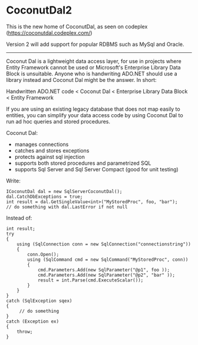 # CoconutDal2
This is the new home of CoconutDal, as seen on codeplex (https://coconutdal.codeplex.com/)

Version 2 will add support for popular RDBMS such as MySql and Oracle.

---

Coconut Dal is a lightweight data access layer, for use in projects where Entity Framework cannot be used or Microsoft's Enterprise Library Data Block is unsuitable. Anyone who is handwriting ADO.NET should use a library instead and Coconut Dal might be the answer. In short:

Handwritten ADO.NET code < Coconut Dal < Enterprise Library Data Block < Entity Framework

If you are using an existing legacy database that does not map easily to entities, you can simplify your data access code by using Coconut Dal to run ad hoc queries and stored procedures.  

Coconut Dal:

 - manages connections
 - catches and stores exceptions
 - protects against sql injection
 - supports both stored procedures and parametrized SQL
 - supports Sql Server and Sql Server Compact (good for unit testing)

Write:
```
ICoconutDal dal = new SqlServerCoconutDal();
dal.CatchDbExceptions = true;
int result = dal.GetSingleValue<int>("MyStoredProc", foo, "bar");
// do something with dal.LastError if not null 
```
Instead of:
```
int result;
try
{
    using (SqlConnection conn = new SqlConnection("connectionstring"))
    {
        conn.Open();
        using (SqlCommand cmd = new SqlCommand("MyStoredProc", conn))
        {
            cmd.Parameters.Add(new SqlParameter("@p1", foo ));
            cmd.Parameters.Add(new SqlParameter("@p2", "bar" ));
            result = int.Parse(cmd.ExecuteScalar());
        }
    }
}
catch (SqlException sqex)
{
     // do something
}
catch (Exception ex)
{
    throw;
}
```

